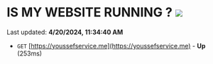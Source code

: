# IS MY WEBSITE RUNNING ? [![](https://img.shields.io/static/v1?label=Sponsor&message=%E2%9D%A4&logo=GitHub&color=%23fe8e86)](https://github.com/sponsors/<username>)

Last updated: **4/20/2024, 11:34:40 AM**

- `GET` [https://youssefservice.me](https://youssefservice.me) - **Up** (253ms)
